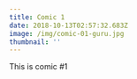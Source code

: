 ```yaml
---
title: Comic 1
date: 2018-10-13T02:57:32.683Z
image: /img/comic-01-guru.jpg
thumbnail: ''
---
```

This is comic #1
